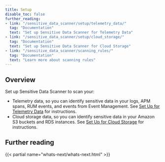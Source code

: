 ```yaml
---
title: Setup
disable_toc: false
further_reading:
- link: "/sensitive_data_scanner/setup/telemetry_data/"
  tag: "Documentation"
  text: "Set up Sensitive Data Scanner for Telemetry Data"
- link: "/sensitive_data_scanner/setup/cloud_storage/"
  tag: "Documentation"
  text: "Set up Sensitive Data Scanner for Cloud Storage"
- link: "/sensitive_data_scanner/scanning_rules/"
  tag: "Documentation"
  text: "Learn more about scanning rules"
---
```


## Overview

Set up Sensitive Data Scanner to scan your:

- Telemetry data, so you can identify sensitive data in your logs, APM spans, RUM events, and events from Event Management. See [Set Up for Telemetry Data][1] for instructions.
- Cloud storage data, so you can identify sensitive data in your Amazon S3 buckets and RDS instances. See [Set Up for Cloud Storage][2] for instructions.

## Further reading

{{< partial name="whats-next/whats-next.html" >}}

[1]: /sensitive_data_scanner/setup/telemetry_data/
[2]: /sensitive_data_scanner/setup/cloud_storage/
